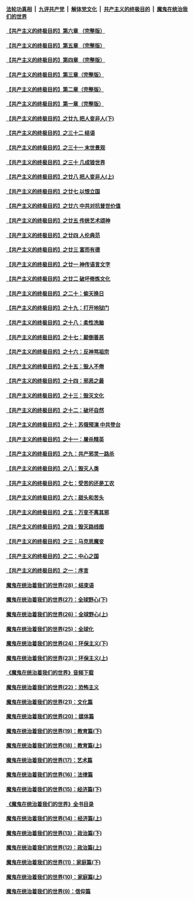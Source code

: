 

####  [法轮功真相](../../../../basic/blob/master/README.md?t=06021631) &nbsp;|&nbsp; [九评共产党](../../../../9ping.md/blob/master/README.md?t=06021631) &nbsp;|&nbsp; [解体党文化](../../../../jtdwh.md/blob/master/README.md?t=06021631)  &nbsp;|&nbsp; [共产主义的终极目的](../../../../gczydzjmd.md/blob/master/README.md?t=06021631) &nbsp;|&nbsp; [魔鬼在统治我们的世界](../../../../mgztzwmdsj.md/blob/master/README.md?t=06021631) 

#### [【共产主义的终极目的】第六章 （完整版）](../pages/nsc422/n11428913.md?t=06021631) 

#### [【共产主义的终极目的】第五章 （完整版）](../pages/nsc422/n11428912.md?t=06021631) 

#### [【共产主义的终极目的】第四章 （完整版）](../pages/nsc422/n11428907.md?t=06021631) 

#### [【共产主义的终极目的】第三章（完整版）](../pages/nsc422/n11428848.md?t=06021631) 

#### [【共产主义的终极目的】第二章（完整版）](../pages/nsc422/n11428831.md?t=06021631) 

#### [【共产主义的终极目的】第一章（完整版）](../pages/nsc422/n11417651.md?t=06021631) 

#### [【共产主义的终极目的】之廿九 把人变非人(下)](../pages/nsc422/n11344140.md?t=06021631) 

#### [【共产主义的终极目的】之三十二 结语](../pages/nsc422/n11360535.md?t=06021631) 

#### [【共产主义的终极目的】之三十一 末世景观](../pages/nsc422/n11351129.md?t=06021631) 

#### [【共产主义的终极目的】之三十 几成狼世界](../pages/nsc422/n11348280.md?t=06021631) 

#### [【共产主义的终极目的】之廿八 把人变非人(上)](../pages/nsc422/n11340492.md?t=06021631) 

#### [【共产主义的终极目的】之廿七 以恨立国](../pages/nsc422/n11336944.md?t=06021631) 

#### [【共产主义的终极目的】之廿六 中共对抗普世价值](../pages/nsc422/n11324785.md?t=06021631) 

#### [【共产主义的终极目的】之廿五 传统艺术颂神](../pages/nsc422/n11296396.md?t=06021631) 

#### [【共产主义的终极目的】之廿四 人伦典范](../pages/nsc422/n11296397.md?t=06021631) 

#### [【共产主义的终极目的】之廿三 富而有德](../pages/nsc422/n11283598.md?t=06021631) 

#### [【共产主义的终极目的】之廿一 神传语言文字](../pages/nsc422/n11263265.md?t=06021631) 

#### [【共产主义的终极目的】之廿二 破坏修炼文化](../pages/nsc422/n11245728.md?t=06021631) 

#### [【共产主义的终极目的】之二十：偷天换日](../pages/nsc422/n11238846.md?t=06021631) 

#### [【共产主义的终极目的】之十九：打开地狱门](../pages/nsc422/n11206376.md?t=06021631) 

#### [【共产主义的终极目的】之十八：柔性洗脑](../pages/nsc422/n11199994.md?t=06021631) 

#### [【共产主义的终极目的】之十七：颠倒善恶](../pages/nsc422/n11179782.md?t=06021631) 

#### [【共产主义的终极目的】之十六：反神骂祖宗](../pages/nsc422/n11166798.md?t=06021631) 

#### [【共产主义的终极目的】之十五：毁人不倦](../pages/nsc422/n11166792.md?t=06021631) 

#### [【共产主义的终极目的】之十四：邪恶之最](../pages/nsc422/n11150249.md?t=06021631) 

#### [【共产主义的终极目的】之十三：毁灭文化](../pages/nsc422/n11135227.md?t=06021631) 

#### [【共产主义的终极目的】之十二：破坏自然](../pages/nsc422/n11135214.md?t=06021631) 

#### [【共产主义的终极目的】之十：苏俄预演 中共登台](../pages/nsc422/n11118424.md?t=06021631) 

#### [【共产主义的终极目的】之十一：屠杀精英](../pages/nsc422/n11118442.md?t=06021631) 

#### [【共产主义的终极目的】之九：共产邪灵一路杀](../pages/nsc422/n11114139.md?t=06021631) 

#### [【共产主义的终极目的】之八：毁灭人类](../pages/nsc422/n11108503.md?t=06021631) 

#### [【共产主义的终极目的】之七：受苦的还是工农](../pages/nsc422/n11101809.md?t=06021631) 

#### [【共产主义的终极目的】之六：甜头和苦头](../pages/nsc422/n11096971.md?t=06021631) 

#### [【共产主义的终极目的】之五：万变不离其邪](../pages/nsc422/n11091285.md?t=06021631) 

#### [【共产主义的终极目的】之四：毁灭路线图](../pages/nsc422/n11086284.md?t=06021631) 

#### [【共产主义的终极目的】之三：马克思魔变](../pages/nsc422/n11061941.md?t=06021631) 

#### [【共产主义的终极目的】之二：中心之国](../pages/nsc422/n11047728.md?t=06021631) 

#### [【共产主义的终极目的】之一：序言](../pages/nsc422/n11086077.md?t=06021631) 

#### [魔鬼在统治着我们的世界(28)：结束语](../pages/nsc422/n10936246.md?t=06021631) 

#### [魔鬼在统治着我们的世界(27)：全球野心(下)](../pages/nsc422/n10928319.md?t=06021631) 

#### [魔鬼在统治着我们的世界(26)：全球野心(上)](../pages/nsc422/n10900318.md?t=06021631) 

#### [魔鬼在统治着我们的世界(25)：全球化](../pages/nsc422/n10788205.md?t=06021631) 

#### [魔鬼在统治着我们的世界(24)：环保主义(下)](../pages/nsc422/n10695307.md?t=06021631) 

#### [魔鬼在统治着我们的世界(23)：环保主义(上)](../pages/nsc422/n10688613.md?t=06021631) 

#### [《魔鬼在统治着我们的世界》音频下载](../pages/nsc422/n10635553.md?t=06021631) 

#### [魔鬼在统治着我们的世界(22)：恐怖主义](../pages/nsc422/n10614727.md?t=06021631) 

#### [魔鬼在统治着我们的世界(21)：文化篇](../pages/nsc422/n10597706.md?t=06021631) 

#### [魔鬼在统治着我们的世界(20)：媒体篇](../pages/nsc422/n10586579.md?t=06021631) 

#### [魔鬼在统治着我们的世界(19)：教育篇(下)](../pages/nsc422/n10564808.md?t=06021631) 

#### [魔鬼在统治着我们的世界(18)：教育篇(上)](../pages/nsc422/n10526970.md?t=06021631) 

#### [魔鬼在统治着我们的世界(17)：艺术篇](../pages/nsc422/n10499093.md?t=06021631) 

#### [魔鬼在统治着我们的世界(16)：法律篇](../pages/nsc422/n10485969.md?t=06021631) 

#### [魔鬼在统治着我们的世界(15)：经济篇(下)](../pages/nsc422/n10469975.md?t=06021631) 

#### [《魔鬼在统治着我们的世界》全书目录](../pages/nsc422/n10464261.md?t=06021631) 

#### [魔鬼在统治着我们的世界(14)：经济篇(上)](../pages/nsc422/n10457370.md?t=06021631) 

#### [魔鬼在统治着我们的世界(13)：政治篇(下)](../pages/nsc422/n10448270.md?t=06021631) 

#### [魔鬼在统治着我们的世界(12)：政治篇(上)](../pages/nsc422/n10444576.md?t=06021631) 

#### [魔鬼在统治着我们的世界(11)：家庭篇(下)](../pages/nsc422/n10440961.md?t=06021631) 

#### [魔鬼在统治着我们的世界(10)：家庭篇(上)](../pages/nsc422/n10435448.md?t=06021631) 

#### [魔鬼在统治着我们的世界(9)：信仰篇](../pages/nsc422/n10432159.md?t=06021631) 

